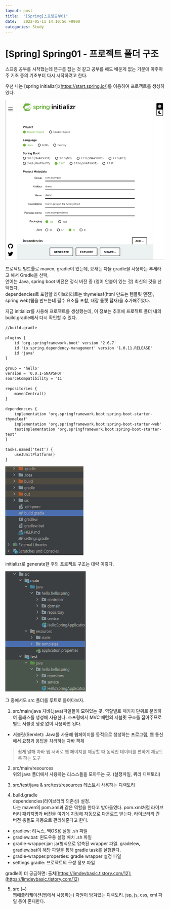```yaml
---
layout: post
title:  "[Spring]스프링공부01"
date:   2022-05-11 14:10:56 +0900
categories: Study
---
```


# [Spring] Spring01 - 프로젝트 폴더 구조
스프링 공부를 시작했는데 뜬구름 잡는 것 같고 공부를 해도 배운게 없는 기분에 아주아주 기초 중의 기초부터 다시 시작하려고 한다.

우선 나는 [spring initializr]:(https://start.spring.io/)를 이용하여 프로젝트를 생성하였다.  

<img src='../assets/img/docs/springstudy1_1.png' />

프로젝트 빌드툴로 maven, gradle이 있는데, 요새는 다들 gradle을 사용하는 추세라고 해서 Gradle을 선택,   
언어는 Java, spring boot 버전은 정식 버전 중 (영어 안붙어 있는 것) 최신의 것을 선택했다.  
dependencies로 포함할 라이브러리로는 thymeleaf(html 만드는 템플릿 엔진), spring web(웹을 만드는데 필수 요소들 포함, 내장 톰캣 탑재)을 추가해주었다.  

지금 initializr를 사용해 프로젝트를 생성했는데, 이 정보는 추후에 프로젝트 폴더 내의 build.gradle에서 다시 확인할 수 있다.

```
//build.gradle

plugins {
	id 'org.springframework.boot' version '2.6.7'
	id 'io.spring.dependency-management' version '1.0.11.RELEASE'
	id 'java'
}

group = 'hello'
version = '0.0.1-SNAPSHOT'
sourceCompatibility = '11'

repositories {
	mavenCentral()
}

dependencies {
	implementation 'org.springframework.boot:spring-boot-starter-thymeleaf'
	implementation 'org.springframework.boot:spring-boot-starter-web'
	testImplementation 'org.springframework.boot:spring-boot-starter-test'
}

tasks.named('test') {
	useJUnitPlatform()
}
```

<img src='../assets/img/docs/springstudy1_2.png' />  

initializr로 generate한 후의 프로젝트 구조는 대략 이렇다.

<img src='../assets/img/docs/springstudy1_3.png' />

그 중에서도 src 폴더를 루트로 들여다보자.  

1. src/main/java
자바(.java)파일들이 모여있는 곳.
역할별로 패키지 단위로 분리하여 클래스를 생성해 사용한다.  스프링에서 MVC 패턴의 서블릿 구조를 잡아주므로 별도 서블릿 생성 없이 사용하면 된다.  
- 서블릿(Servlet): Java를 사용해 웹페이지를 동적으로 생성하는 프로그램, 웹 통신에서 요청과 응답을 처리하는 자바 객체  
>쉽게 말해 자바 웹 서버로 웹 페이지를 제공할 때 동적인 데이터를 편하게 제공토록 하는 도구 

2. src/main/resources  
위의 java 폴더에서 사용하는 리소스들을 모아두는 곳. (설정파일, 쿼리 디렉토리)

3. src/test/java & src/test/resources
테스트시 사용하는 디렉토리

4. build.gradle  
dependencies(라이브러리 의존성) 설정.  
나는 maven의 pom.xml과 같은 역할을 한다고 받아들였다. pom.xml처럼 라이브러리 패키지명과 버전을 여기에 지정해 자동으로 다운로드 받는다. 라이브러리 간 버전 충돌도 자동으로 관리해준다고 한다.

+ gradlew: 리눅스, 맥OS용 실행 .sh 파일
+ gradlew.bat: 윈도우용 실행 배치 .sh 파일
+ gradle-wrapper.jar: jar형식으로 압축된 wrapper 파일. gradelew, gradlew.bat이 해당 파일을 통해 gradle task를 실행한다.
+ gradle-wrapper.properties: gradle wrapper 설정 파일
+ settings.gradle: 프로젝트의 구성 정보 파일  

gradle이 더 궁금하면: 출처[https://limdevbasic.tistory.com/12]:(https://limdevbasic.tistory.com/12)

5. src (~)  
웹애플리케이션(웹에서 사용하는) 자원이 담겨있는 디렉토리. jsp, js, css, xml 파일 등이 존재한다.